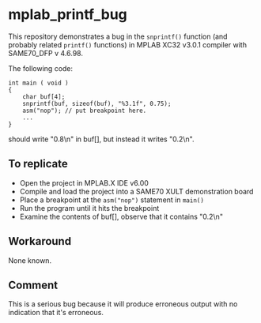 # mplab_printf_bug

This repository demonstrates a bug in the `snprintf()` function (and probably related `printf()` functions) in MPLAB XC32 v3.0.1 compiler with SAME70_DFP v 4.6.98.

The following code:
```
int main ( void )
{
    char buf[4];
    snprintf(buf, sizeof(buf), "%3.1f", 0.75);
    asm("nop"); // put breakpoint here.
    ...
}
```
should write "0.8\n" in buf[], but instead it writes "0.2\n".

## To replicate

* Open the project in MPLAB.X IDE v6.00
* Compile and load the project into a SAME70 XULT demonstration board
* Place a breakpoint at the `asm("nop")` statement in `main()`
* Run the program until it hits the breakpoint
* Examine the contents of buf[], observe that it contains "0.2\n"

## Workaround

None known.

## Comment

This is a serious bug because it will produce erroneous output with no indication that it's erroneous.

